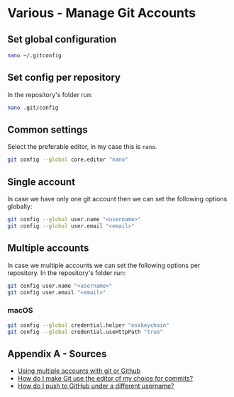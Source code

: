 # Various - Manage Git Accounts

## Set global configuration
```bash
nano ~/.gitconfig
```

## Set config per repository
In the repository's folder run:
```bash
nano .git/config
```

## Common settings
Select the preferable editor, in my case this is `nano`.
```bash
git config --global core.editor "nano"
```

## Single account
In case we have only one git account then we can set the following options globally:
```bash
git config --global user.name "<username>"
git config --global user.email "<email>"
```

## Multiple accounts
In case we multiple accounts we can set the following options per repository.
In the repository's folder run:
```bash
git config user.name "<username>"
git config user.email "<email>"
```

### macOS
```bash
git config --global credential.helper "osxkeychain"
git config --global credential.useHttpPath "true"
```

## Appendix A - Sources
- [Using multiple accounts with git or Github](https://coderwall.com/p/9ub-6a/using-multiple-accounts-with-git-or-github)
- [How do I make Git use the editor of my choice for commits?](https://stackoverflow.com/questions/2596805/how-do-i-make-git-use-the-editor-of-my-choice-for-commits)
- [How do I push to GitHub under a different username?](https://stackoverflow.com/questions/13103083/how-do-i-push-to-github-under-a-different-username)
